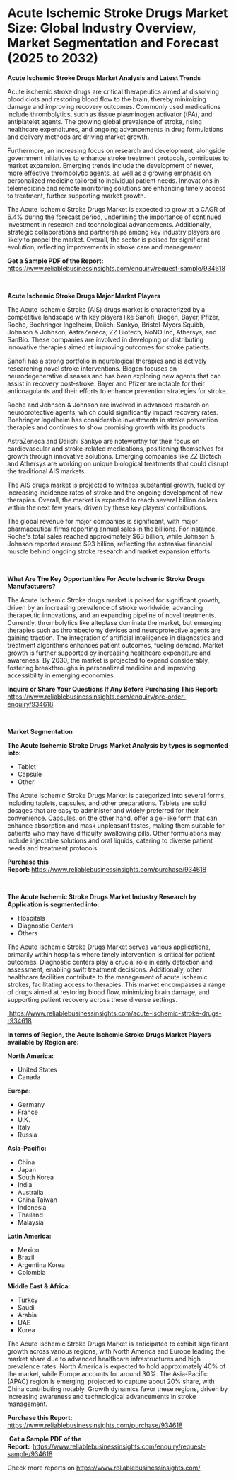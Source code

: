 <p><h1>Acute Ischemic Stroke Drugs Market Size: Global Industry Overview, Market Segmentation and Forecast (2025 to 2032)</h1></p><p><strong>Acute Ischemic Stroke Drugs Market Analysis and Latest Trends</strong></p>
<p><p>Acute ischemic stroke drugs are critical therapeutics aimed at dissolving blood clots and restoring blood flow to the brain, thereby minimizing damage and improving recovery outcomes. Commonly used medications include thrombolytics, such as tissue plasminogen activator (tPA), and antiplatelet agents. The growing global prevalence of stroke, rising healthcare expenditures, and ongoing advancements in drug formulations and delivery methods are driving market growth. </p><p>Furthermore, an increasing focus on research and development, alongside government initiatives to enhance stroke treatment protocols, contributes to market expansion. Emerging trends include the development of newer, more effective thrombolytic agents, as well as a growing emphasis on personalized medicine tailored to individual patient needs. Innovations in telemedicine and remote monitoring solutions are enhancing timely access to treatment, further supporting market growth.</p><p>The Acute Ischemic Stroke Drugs Market is expected to grow at a CAGR of 6.4% during the forecast period, underlining the importance of continued investment in research and technological advancements. Additionally, strategic collaborations and partnerships among key industry players are likely to propel the market. Overall, the sector is poised for significant evolution, reflecting improvements in stroke care and management.</p></p>
<p><strong>Get a Sample PDF of the Report:&nbsp;</strong> <a href="https://www.reliablebusinessinsights.com/enquiry/request-sample/934618?utm_campaign=2757&utm_medium=2&utm_source=Github&utm_content=ia&utm_term=07032025&utm_id=acute-ischemic-stroke-drugs">https://www.reliablebusinessinsights.com/enquiry/request-sample/934618</a></p>
<p>&nbsp;</p>
<p><strong>Acute Ischemic Stroke Drugs Major Market Players</strong></p>
<p><p>The Acute Ischemic Stroke (AIS) drugs market is characterized by a competitive landscape with key players like Sanofi, Biogen, Bayer, Pfizer, Roche, Boehringer Ingelheim, Daiichi Sankyo, Bristol-Myers Squibb, Johnson & Johnson, AstraZeneca, ZZ Biotech, NoNO Inc, Athersys, and SanBio. These companies are involved in developing or distributing innovative therapies aimed at improving outcomes for stroke patients.</p><p>Sanofi has a strong portfolio in neurological therapies and is actively researching novel stroke interventions. Biogen focuses on neurodegenerative diseases and has been exploring new agents that can assist in recovery post-stroke. Bayer and Pfizer are notable for their anticoagulants and their efforts to enhance prevention strategies for stroke.</p><p>Roche and Johnson & Johnson are involved in advanced research on neuroprotective agents, which could significantly impact recovery rates. Boehringer Ingelheim has considerable investments in stroke prevention therapies and continues to show promising growth with its products.</p><p>AstraZeneca and Daiichi Sankyo are noteworthy for their focus on cardiovascular and stroke-related medications, positioning themselves for growth through innovative solutions. Emerging companies like ZZ Biotech and Athersys are working on unique biological treatments that could disrupt the traditional AIS markets.</p><p>The AIS drugs market is projected to witness substantial growth, fueled by increasing incidence rates of stroke and the ongoing development of new therapies. Overall, the market is expected to reach several billion dollars within the next few years, driven by these key players’ contributions.</p><p>The global revenue for major companies is significant, with major pharmaceutical firms reporting annual sales in the billions. For instance, Roche's total sales reached approximately $63 billion, while Johnson & Johnson reported around $93 billion, reflecting the extensive financial muscle behind ongoing stroke research and market expansion efforts.</p></p>
<p>&nbsp;</p>
<p><strong>What Are The Key Opportunities For Acute Ischemic Stroke Drugs Manufacturers?</strong></p>
<p><p>The Acute Ischemic Stroke drugs market is poised for significant growth, driven by an increasing prevalence of stroke worldwide, advancing therapeutic innovations, and an expanding pipeline of novel treatments. Currently, thrombolytics like alteplase dominate the market, but emerging therapies such as thrombectomy devices and neuroprotective agents are gaining traction. The integration of artificial intelligence in diagnostics and treatment algorithms enhances patient outcomes, fueling demand. Market growth is further supported by increasing healthcare expenditure and awareness. By 2030, the market is projected to expand considerably, fostering breakthroughs in personalized medicine and improving accessibility in emerging economies.</p></p>
<p><strong>Inquire or Share Your Questions If Any Before Purchasing This Report:</strong> <a href="https://www.reliablebusinessinsights.com/enquiry/pre-order-enquiry/934618?utm_campaign=2757&utm_medium=2&utm_source=Github&utm_content=ia&utm_term=07032025&utm_id=acute-ischemic-stroke-drugs">https://www.reliablebusinessinsights.com/enquiry/pre-order-enquiry/934618</a></p>
<p>&nbsp;</p>
<p><strong>Market Segmentation</strong></p>
<p><strong>The Acute Ischemic Stroke Drugs Market Analysis by types is segmented into:</strong></p>
<p><ul><li>Tablet</li><li>Capsule</li><li>Other</li></ul></p>
<p><p>The Acute Ischemic Stroke Drugs Market is categorized into several forms, including tablets, capsules, and other preparations. Tablets are solid dosages that are easy to administer and widely preferred for their convenience. Capsules, on the other hand, offer a gel-like form that can enhance absorption and mask unpleasant tastes, making them suitable for patients who may have difficulty swallowing pills. Other formulations may include injectable solutions and oral liquids, catering to diverse patient needs and treatment protocols.</p></p>
<p><strong>Purchase this Report:&nbsp;</strong><a href="https://www.reliablebusinessinsights.com/purchase/934618?utm_campaign=2757&utm_medium=2&utm_source=Github&utm_content=ia&utm_term=07032025&utm_id=acute-ischemic-stroke-drugs">https://www.reliablebusinessinsights.com/purchase/934618</a></p>
<p>&nbsp;</p>
<p><strong>The Acute Ischemic Stroke Drugs Market Industry Research by Application is segmented into:</strong></p>
<p><ul><li>Hospitals</li><li>Diagnostic Centers</li><li>Others</li></ul></p>
<p><p>The Acute Ischemic Stroke Drugs Market serves various applications, primarily within hospitals where timely intervention is critical for patient outcomes. Diagnostic centers play a crucial role in early detection and assessment, enabling swift treatment decisions. Additionally, other healthcare facilities contribute to the management of acute ischemic strokes, facilitating access to therapies. This market encompasses a range of drugs aimed at restoring blood flow, minimizing brain damage, and supporting patient recovery across these diverse settings.</p></p>
<p><a href="https://www.reliablebusinessinsights.com/acute-ischemic-stroke-drugs-r934618?utm_campaign=2757&utm_medium=2&utm_source=Github&utm_content=ia&utm_term=07032025&utm_id=acute-ischemic-stroke-drugs">&nbsp;https://www.reliablebusinessinsights.com/acute-ischemic-stroke-drugs-r934618</a></p>
<p><strong>In terms of Region, the Acute Ischemic Stroke Drugs Market Players available by Region are:</strong></p>
<p>
    <p> <strong> North America: </strong>
        <ul>
            <li>United States</li>
            <li>Canada</li>
        </ul>
        </p> 
    <p> <strong> Europe: </strong>
        <ul>
            <li>Germany</li>
            <li>France</li>
            <li>U.K.</li>
            <li>Italy</li>
            <li>Russia</li>
        </ul>
        </p> 
    <p> <strong> Asia-Pacific: </strong>
        <ul>
            <li>China</li>
            <li>Japan</li>
            <li>South Korea</li>
            <li>India</li>
            <li>Australia</li>
            <li>China Taiwan</li>
            <li>Indonesia</li>
            <li>Thailand</li>
            <li>Malaysia</li>
        </ul>
        </p> 
    <p> <strong> Latin America: </strong>
        <ul>
            <li>Mexico</li>
            <li>Brazil</li>
            <li>Argentina Korea</li>
            <li>Colombia</li>
        </ul>
        </p> 
    <p> <strong> Middle East & Africa: </strong>
        <ul>
            <li>Turkey</li>
            <li>Saudi</li>
            <li>Arabia</li>
            <li>UAE</li>
            <li>Korea</li>
        </ul>
    </p>
    </p>
<p><p>The Acute Ischemic Stroke Drugs Market is anticipated to exhibit significant growth across various regions, with North America and Europe leading the market share due to advanced healthcare infrastructures and high prevalence rates. North America is expected to hold approximately 40% of the market, while Europe accounts for around 30%. The Asia-Pacific (APAC) region is emerging, projected to capture about 20% share, with China contributing notably. Growth dynamics favor these regions, driven by increasing awareness and technological advancements in stroke management.</p></p>
<p><strong>Purchase this Report: </strong><a href="https://www.reliablebusinessinsights.com/purchase/934618?utm_campaign=2757&utm_medium=2&utm_source=Github&utm_content=ia&utm_term=07032025&utm_id=acute-ischemic-stroke-drugs">https://www.reliablebusinessinsights.com/purchase/934618</a></p>
<p>&nbsp;<strong>Get a Sample PDF of the Report:&nbsp;&nbsp;</strong><a href="https://www.reliablebusinessinsights.com/enquiry/request-sample/934618?utm_campaign=2757&utm_medium=2&utm_source=Github&utm_content=ia&utm_term=07032025&utm_id=acute-ischemic-stroke-drugs">https://www.reliablebusinessinsights.com/enquiry/request-sample/934618</a></p>
<p><strong></strong></p>
<p>Check more reports on <a href="https://www.reliablebusinessinsights.com/?utm_campaign=2757&utm_medium=2&utm_source=Github&utm_content=ia&utm_term=07032025&utm_id=acute-ischemic-stroke-drugs">https://www.reliablebusinessinsights.com/</a></p>